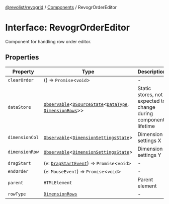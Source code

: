 [@revolist/revogrid](README.md) / [Components](Namespace.Components.md) / RevogrOrderEditor

# Interface: RevogrOrderEditor

Component for handling row order editor.

## Properties

| Property | Type | Description | Defined in |
| ------ | ------ | ------ | ------ |
| `clearOrder` | () => `Promise`\<`void`\> | - | [src/components.d.ts:517](https://github.com/revolist/revogrid/blob/65763a3c3cbba79c84cbcd4109976d8fec48b078/src/components.d.ts#L517) |
| `dataStore` | [`Observable`](TypeAlias.Observable.md)\<[`DSourceState`](TypeAlias.DSourceState.md)\<[`DataType`](TypeAlias.DataType.md), [`DimensionRows`](TypeAlias.DimensionRows.md)\>\> | Static stores, not expected to change during component lifetime | [src/components.d.ts:521](https://github.com/revolist/revogrid/blob/65763a3c3cbba79c84cbcd4109976d8fec48b078/src/components.d.ts#L521) |
| `dimensionCol` | [`Observable`](TypeAlias.Observable.md)\<[`DimensionSettingsState`](Interface.DimensionSettingsState.md)\> | Dimension settings X | [src/components.d.ts:525](https://github.com/revolist/revogrid/blob/65763a3c3cbba79c84cbcd4109976d8fec48b078/src/components.d.ts#L525) |
| `dimensionRow` | [`Observable`](TypeAlias.Observable.md)\<[`DimensionSettingsState`](Interface.DimensionSettingsState.md)\> | Dimension settings Y | [src/components.d.ts:529](https://github.com/revolist/revogrid/blob/65763a3c3cbba79c84cbcd4109976d8fec48b078/src/components.d.ts#L529) |
| `dragStart` | (`e`: [`DragStartEvent`](Interface.DragStartEvent.md)) => `Promise`\<`void`\> | - | [src/components.d.ts:530](https://github.com/revolist/revogrid/blob/65763a3c3cbba79c84cbcd4109976d8fec48b078/src/components.d.ts#L530) |
| `endOrder` | (`e`: `MouseEvent`) => `Promise`\<`void`\> | - | [src/components.d.ts:531](https://github.com/revolist/revogrid/blob/65763a3c3cbba79c84cbcd4109976d8fec48b078/src/components.d.ts#L531) |
| `parent` | `HTMLElement` | Parent element | [src/components.d.ts:535](https://github.com/revolist/revogrid/blob/65763a3c3cbba79c84cbcd4109976d8fec48b078/src/components.d.ts#L535) |
| `rowType` | [`DimensionRows`](TypeAlias.DimensionRows.md) | - | [src/components.d.ts:536](https://github.com/revolist/revogrid/blob/65763a3c3cbba79c84cbcd4109976d8fec48b078/src/components.d.ts#L536) |
